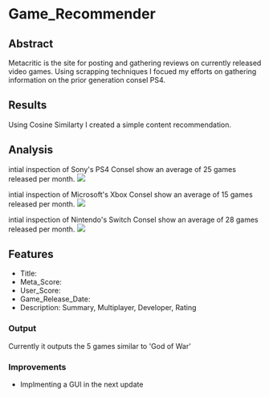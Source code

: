 # Game_Recommender

## Abstract
Metacritic is the site for posting and gathering reviews on currently released video games. Using scrapping techniques I focued my efforts on gathering information on the prior generation consel PS4.

## Results
Using Cosine Similarty I created a simple content recommendation. 

## Analysis
intial inspection of Sony's PS4 Consel show an average of 25 games released per month.
![](Playstation_monthly_release.jpg)

intial inspection of Microsoft's Xbox Consel show an average of 15 games released per month.
![](xbox_monthly_release.jpg)

intial inspection of Nintendo's Switch Consel show an average of 28 games released per month.
![](Nintendo_monthly_release.jpg)

## Features
* Title:
* Meta_Score:
* User_Score:
* Game_Release_Date:
* Description: Summary, Multiplayer, Developer, Rating

### Output
Currently it outputs the 5 games similar to 'God of War'

### Improvements
* Implmenting a GUI in the next update

